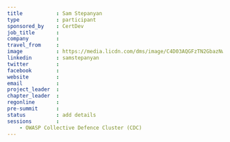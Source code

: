 ```yaml
---
title           : Sam Stepanyan
type            : participant
sponsored_by    : CertDev
job_title       :
company         :
travel_from     :
image           : https://media.licdn.com/dms/image/C4D03AQGFzTN2GbazNw/profile-displayphoto-shrink_800_800/0?e=1532563200&v=beta&t=UVmiCym-ygZx1USYgGu5b5Y2sGc9P6S_BJWFq5lTRn4
linkedin        : samstepanyan
twitter         :
facebook        :
website         :
email           :
project_leader  :
chapter_leader  :
regonline       :
pre-summit      :
status          : add details
sessions        :
    - OWASP Collective Defence Cluster (CDC)
---
```


<!-- put more details about participant here -->
